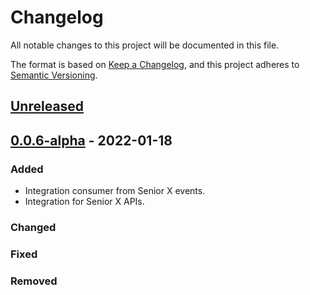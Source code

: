 # Changelog

All notable changes to this project will be documented in this file.

The format is based on [Keep a Changelog](https://keepachangelog.com/en/1.0.0/),
and this project adheres to [Semantic Versioning](https://semver.org/spec/v2.0.0.html).

## [Unreleased]

## [0.0.6-alpha] - 2022-01-18

### Added

-   Integration consumer from Senior X events.
-   Integration for Senior X APIs.

### Changed

### Fixed

### Removed

[Unreleased]: https://github.com/dev-senior-com-br/seniorx-http-camel-api/compare/0.0.6-alpha...HEAD

[0.0.6-alpha]: https://github.com/dev-senior-com-br/seniorx-http-camel-api/compare/374ea8386bea3d019bd7bc7b8fd2be07fef9aaea...0.0.6-alpha
